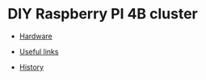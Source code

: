 # DIY Raspberry PI 4B cluster
- [Hardware](hardware/readme.md)
- [Useful links](useful-links.md)

- [History](history.md)